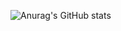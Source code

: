 ![Anurag's GitHub stats](https://github-readme-stats.vercel.app/api?username=anuraghazra&theme=tokyonight&show_icons=true)

